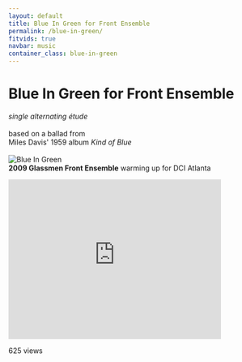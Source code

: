 ```yaml
---
layout: default
title: Blue In Green for Front Ensemble
permalink: /blue-in-green/
fitvids: true
navbar: music
container_class: blue-in-green
---
```

# Blue In Green for&nbsp;Front&nbsp;Ensemble
_single alternating étude_<br><br>
based on a ballad from<br>
Miles Davis' 1959 album _Kind of Blue_<br><br>
![Blue In Green](../assets/blue-in-green/blue-in-green.png)
<br>
**2009 Glassmen Front Ensemble** warming up for DCI Atlanta
<iframe width="420" height="315" src="https://www.youtube.com/embed/OnOcaVaCQGc?rel=0"
        frameborder="0" allowfullscreen>
</iframe>
<p id="yt-views">625 views</p>
